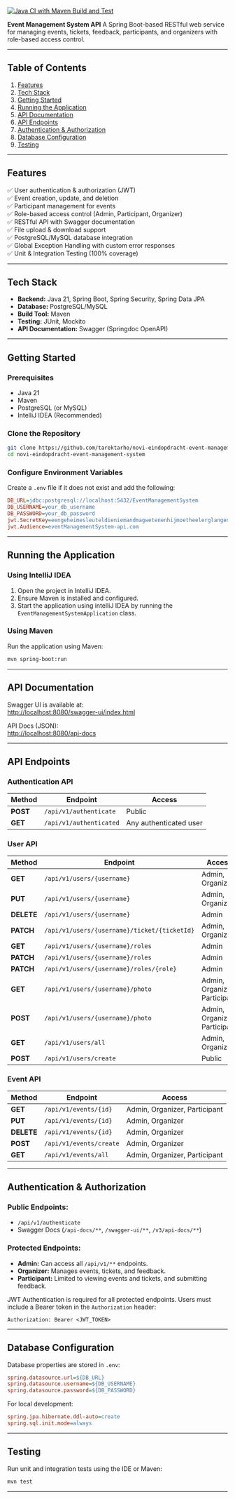 [![Java CI with Maven Build and Test](https://github.com/tarektarho/novi-eindopdracht-event-management-system/actions/workflows/maven.yml/badge.svg)](https://github.com/tarektarho/novi-eindopdracht-event-management-system/actions/workflows/maven.yml)

**Event Management System API**
A Spring Boot-based RESTful web service for managing events, tickets, feedback, participants, and organizers with role-based access control.

---

## **Table of Contents**
1. [Features](#features)
2. [Tech Stack](#tech-stack)
3. [Getting Started](#getting-started)
4. [Running the Application](#running-the-application)
5. [API Documentation](#api-documentation)
6. [API Endpoints](#api-endpoints)
7. [Authentication & Authorization](#authentication--authorization)
8. [Database Configuration](#database-configuration)
9. [Testing](#testing)

---

## **Features**
✅ User authentication & authorization (JWT)  
✅ Event creation, update, and deletion  
✅ Participant management for events  
✅ Role-based access control (Admin, Participant, Organizer)  
✅ RESTful API with Swagger documentation  
✅ File upload & download support  
✅ PostgreSQL/MySQL database integration  
✅ Global Exception Handling with custom error responses  
✅ Unit & Integration Testing (100% coverage)

---

## **Tech Stack**
- **Backend:** Java 21, Spring Boot, Spring Security, Spring Data JPA
- **Database:** PostgreSQL/MySQL
- **Build Tool:** Maven
- **Testing:** JUnit, Mockito
- **API Documentation:** Swagger (Springdoc OpenAPI)

---

## **Getting Started**

### **Prerequisites**
- Java 21
- Maven
- PostgreSQL (or MySQL)
- IntelliJ IDEA (Recommended)

### **Clone the Repository**
```bash
git clone https://github.com/tarektarho/novi-eindopdracht-event-management-system.git
cd novi-eindopdracht-event-management-system
```

### **Configure Environment Variables**
Create a `.env` file if it does not exist and add the following:
```ini
DB_URL=jdbc:postgresql://localhost:5432/EventManagementSystem
DB_USERNAME=your_db_username
DB_PASSWORD=your_db_password
jwt.SecretKey=eengeheimesleuteldieniemandmagwetenenhijmoetheelerglangencomplexzijnomtevoldoenaanallenormenenwaardeninjavaland
jwt.Audience=eventManagementSystem-api.com
```

---

## **Running the Application**

### **Using IntelliJ IDEA**
1. Open the project in IntelliJ IDEA.
2. Ensure Maven is installed and configured.
3. Start the application using intelliJ IDEA by running the `EventManagementSystemApplication` class.

### **Using Maven**
Run the application using Maven:
```bash
mvn spring-boot:run
```

---

## **API Documentation**
Swagger UI is available at:  
[http://localhost:8080/swagger-ui/index.html](http://localhost:8080/swagger-ui/index.html)

API Docs (JSON):  
[http://localhost:8080/api-docs](http://localhost:8080/api-docs)

---

## **API Endpoints**

### **Authentication API**
| Method | Endpoint | Access |
|--------|---------|--------|
| **POST** | `/api/v1/authenticate` | Public |
| **GET** | `/api/v1/authenticated` | Any authenticated user |

### **User API**
| Method     | Endpoint | Access                        |
|------------|---------|-------------------------------|
| **GET**    | `/api/v1/users/{username}` | Admin, Organizer                       |
| **PUT**    | `/api/v1/users/{username}` | Admin, Organizer              |
| **DELETE** | `/api/v1/users/{username}` | Admin                         |
| **PATCH**  | `/api/v1/users/{username}/ticket/{ticketId}` | Admin, Organizer              |
| **GET**    | `/api/v1/users/{username}/roles` | Admin                         |
| **PATCH**  | `/api/v1/users/{username}/roles` | Admin                         |
| **PATCH**  | `/api/v1/users/{username}/roles/{role}` | Admin                         |
| **GET**    | `/api/v1/users/{username}/photo` | Admin, Organizer, Participant |
| **POST**   | `/api/v1/users/{username}/photo` | Admin, Organizer, Participant |
| **GET**    | `/api/v1/users/all` | Admin, Organizer              |
| **POST**   | `/api/v1/users/create` | Public                        |

### **Event API**
| Method     | Endpoint | Access                        |
|------------|---------|-------------------------------|
| **GET**    | `/api/v1/events/{id}` | Admin, Organizer, Participant |
| **PUT**    | `/api/v1/events/{id}` | Admin, Organizer              |
| **DELETE** | `/api/v1/events/{id}` | Admin, Organizer              |
| **POST**   | `/api/v1/events/create` | Admin, Organizer              |
| **GET**    | `/api/v1/events/all` | Admin, Organizer, Participant |

---

## **Authentication & Authorization**

### **Public Endpoints:**
- `/api/v1/authenticate`
- Swagger Docs (`/api-docs/**`, `/swagger-ui/**`, `/v3/api-docs/**`)

### **Protected Endpoints:**
- **Admin:** Can access all `/api/v1/**` endpoints.
- **Organizer:** Manages events, tickets, and feedback.
- **Participant:** Limited to viewing events and tickets, and submitting feedback.

JWT Authentication is required for all protected endpoints. Users must include a Bearer token in the `Authorization` header:
```http
Authorization: Bearer <JWT_TOKEN>
```

---

## **Database Configuration**

Database properties are stored in `.env`:
```ini
spring.datasource.url=${DB_URL}
spring.datasource.username=${DB_USERNAME}
spring.datasource.password=${DB_PASSWORD}
```
For local development:
```ini
spring.jpa.hibernate.ddl-auto=create
spring.sql.init.mode=always
```

---

## **Testing**
Run unit and integration tests using the IDE or Maven:
```bash
mvn test
```

---
